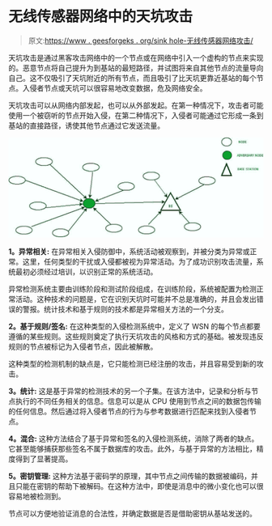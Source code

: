 # 无线传感器网络中的天坑攻击

> 原文:[https://www . geesforgeks . org/sink hole-无线传感器网络攻击/](https://www.geeksforgeeks.org/sinkhole-attack-in-wireless-sensor-networks/)

天坑攻击是通过黑客攻击网络中的一个节点或在网络中引入一个虚构的节点来实现的。恶意节点将自己提升为到基站的最短路径，并试图将来自其他节点的流量导向自己。这不仅吸引了天坑附近的所有节点，而且吸引了比天坑更靠近基站的每个节点。入侵者节点或天坑可以很容易地改变数据，危及网络安全。

天坑攻击可以从网络内部发起，也可以从外部发起。在第一种情况下，攻击者可能使用一个被窃听的节点开始入侵，在第二种情况下，入侵者可能通过它形成一条到基站的直接路径，诱使其他节点通过它发送流量。

![](img/2868c146eaed6d820e8b24a0a4afceb9.png)

**1。异常相关:**
在异常相关入侵防御中，系统活动被观察到，并被分类为异常或正常。这里，任何类型的干扰或入侵都被视为异常活动。为了成功识别攻击流量，系统最初必须经过培训，以识别正常的系统活动。

异常检测系统主要由训练阶段和测试阶段组成，在训练阶段，系统被配置为检测正常活动。这种技术的问题是，它在识别天坑时可能并不总是准确的，并且会发出错误的警报。统计技术和基于规则的技术都是异常相关方法的一个分支。

**2。基于规则/签名:**
在这种类型的入侵检测系统中，定义了 WSN 的每个节点都要遵循的某些规则。这些规则奠定了执行天坑攻击的风格和方式的基础。被发现违反规则的节点被标记为入侵者节点，因此被解散。

这种类型的检测机制的缺点是，它只能检测已经注册的攻击，并且容易受到新的攻击。

**3。统计:**
这是基于异常的检测技术的另一个子集。在该方法中，记录和分析与节点执行的不同任务相关的信息。信息可以是从 CPU 使用到节点之间的数据包传输的任何信息。然后通过将入侵者节点的行为与参考数据进行匹配来找到入侵者节点。

**4。混合:**
这种方法结合了基于异常和签名的入侵检测系统，消除了两者的缺点。它甚至能够捕获那些签名不属于数据库的攻击。此外，与基于异常的方法相比，精度得到了显著提高。

**5。密钥管理:**
这种方法基于密码学的原理，其中节点之间传输的数据被编码，并且只能在密钥的帮助下被解码。在这种方法中，即使是消息中的微小变化也可以很容易地被检测到。

节点可以方便地验证消息的合法性，并确定数据是否是借助密钥从基站发送的。